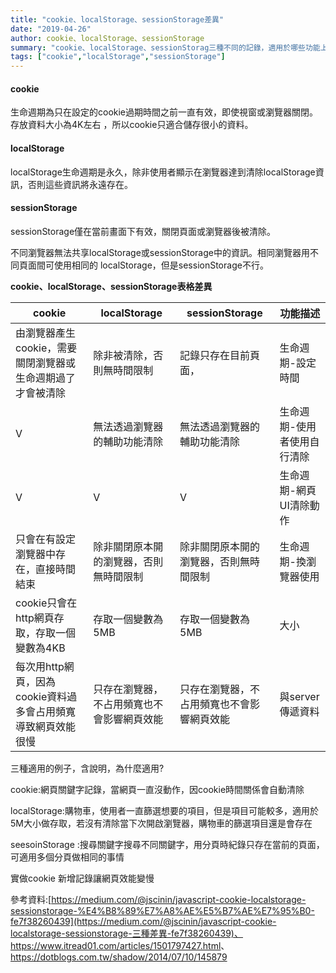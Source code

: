```yaml
---
title: "cookie、localStorage、sessionStorage差異"
date: "2019-04-26"
author: cookie、localStorage、sessionStorage
summary: "cookie、localStorage、sessionStorag三種不同的記錄，適用於哪些功能上"
tags: ["cookie","localStorage","sessionStorage"]
---
```


#### cookie

生命週期為只在設定的cookie過期時間之前一直有效，即使視窗或瀏覽器關閉。 存放資料大小為4K左右 ，所以cookie只適合儲存很小的資料。



#### localStorage

localStorage生命週期是永久，除非使用者顯示在瀏覽器達到清除localStorage資訊，否則這些資訊將永遠存在。



#### sessionStorage

sessionStorage僅在當前畫面下有效，關閉頁面或瀏覽器後被清除。



不同瀏覽器無法共享localStorage或sessionStorage中的資訊。相同瀏覽器用不同頁面間可使用相同的 localStorage，但是sessionStorage不行。



**cookie、localStorage、sessionStorage表格差異**

| cookie          | localStorage         | sessionStorage   | 功能描述                                |
| ----------------------- | ------------------------- | ------------------------------------------------ | --------------------------------------- |
| 由瀏覽器產生cookie，需要關閉瀏覽器或生命週期過了才會被清除 | 除非被清除，否則無時間限制 | 記錄只存在目前頁面， | 生命週期-設定時間                           |
| V | 無法透過瀏覽器的輔助功能清除 | 無法透過瀏覽器的輔助功能清除 | 生命週期-使用者使用自行清除 |
| V | V                                      | V | 生命週期-網頁UI清除動作 |
| 只會在有設定瀏覽器中存在，直接時間結束 | 除非關閉原本開的瀏覽器，否則無時間限制 | 除非關閉原本開的瀏覽器，否則無時間限制 | 生命週期-換瀏覽器使用 |
| cookie只會在http網頁存取，存取一個變數為4KB | 存取一個變數為5MB         | 存取一個變數為5MB |大小|
| 每次用http網頁，因為cookie資料過多會占用頻寬導致網頁效能很慢 | 只存在瀏覽器，不占用頻寬也不會影響網頁效能 | 只存在瀏覽器，不占用頻寬也不會影響網頁效能 | 與server傳遞資料                        |



三種適用的例子，含說明，為什麼適用?

cookie:網頁關鍵字記錄，當網頁一直沒動作，因cookie時間關係會自動清除

localStorage:購物車，使用者一直篩選想要的項目，但是項目可能較多，適用於5M大小做存取，若沒有清除當下次開啟瀏覽器，購物車的篩選項目還是會存在

seesoinStorage :搜尋關鍵字搜尋不同關鍵字，用分頁時紀錄只存在當前的頁面，可適用多個分頁做相同的事情



實做cookie 新增記錄讓網頁效能變慢



參考資料:[https://medium.com/@jscinin/javascript-cookie-localstorage-sessionstorage-%E4%B8%89%E7%A8%AE%E5%B7%AE%E7%95%B0-fe7f38260439](https://medium.com/@jscinin/javascript-cookie-localstorage-sessionstorage-三種差異-fe7f38260439)、<https://www.itread01.com/articles/1501797427.html>、<https://dotblogs.com.tw/shadow/2014/07/10/145879>